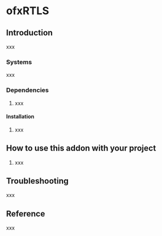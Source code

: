 # ofxRTLS

## Introduction

xxx

### Systems

xxx

### Dependencies

1. xxx

#### Installation

1. xxx

## How to use this addon with your project

1. xxx

## Troubleshooting

xxx

## Reference

xxx

